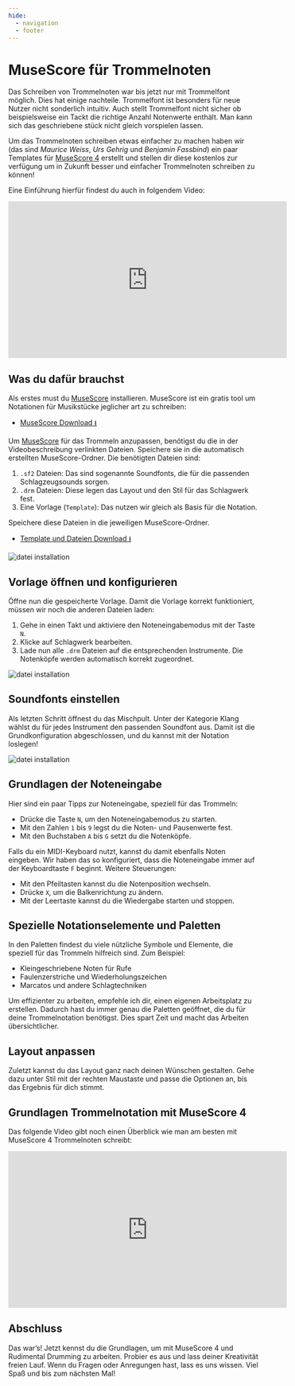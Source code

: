 ```yaml
---
hide:
  - navigation
  - footer
---
```


# MuseScore für Trommelnoten

Das Schreiben von Trommelnoten war bis jetzt nur mit Trommelfont möglich.
Dies hat einige nachteile. Trommelfont ist besonders für neue Nutzer nicht sonderlich
intuitiv. Auch stellt Trommelfont nicht sicher ob beispielsweise ein Tackt die
richtige Anzahl Notenwerte enthält.
Man kann sich das geschriebene stück nicht gleich vorspielen lassen.

Um das Trommelnoten schreiben etwas einfacher zu machen haben wir
(das sind *Maurice Weiss*, *Urs Gehrig* und *Benjamin Fassbind*) ein
paar Templates für [MuseScore 4](https://musescore.org/) erstellt
und stellen dir diese kostenlos zur verfügung um in Zukunft
besser und einfacher Trommelnoten schreiben zu können!

Eine Einführung hierfür findest du auch in folgendem Video:

<div class="video-wrapper">
  <iframe width="560" height="315" src="https://www.youtube.com/embed/ALYoHwa35HQ?si=6KFLRG4imSxIkArL" title="YouTube video player" frameborder="0" allow="accelerometer; autoplay; clipboard-write; encrypted-media; gyroscope; picture-in-picture; web-share" referrerpolicy="strict-origin-when-cross-origin" allowfullscreen></iframe>
</div>

## Was du dafür brauchst

Als erstes must du [MuseScore](https://musescore.org) installieren.
MuseScore ist ein gratis tool um Notationen für Musikstücke jeglicher art zu schreiben:

- [MuseScore Download ⭳](https://musescore.org/)

Um [MuseScore](https://musescore.org) für das Trommeln anzupassen, benötigst du die in der Videobeschreibung verlinkten Dateien.
Speichere sie in die automatisch erstellten MuseScore-Ordner.
Die benötigten Dateien sind:

1. `.sf2` Dateien: Das sind sogenannte Soundfonts, die für die passenden Schlagzeugsounds sorgen.
2. `.drm` Dateien: Diese legen das Layout und den Stil für das Schlagwerk fest.
3. Eine Vorlage (`Template`): Das nutzen wir gleich als Basis für die Notation.

Speichere diese Dateien in die jeweiligen MuseScore-Ordner.

- [Template und Dateien Download  ⭳](https://drive.google.com/drive/folders/1MKCPs-gnhrt2zcuRLKS4YamR1DeODBRE)

![datei installation](/assets/file-installation.png)

## Vorlage öffnen und konfigurieren

Öffne nun die gespeicherte Vorlage. Damit die Vorlage korrekt funktioniert, müssen wir noch die anderen Dateien laden:

1. Gehe in einen Takt und aktiviere den Noteneingabemodus mit der Taste `N`.
2. Klicke auf Schlagwerk bearbeiten.
3. Lade nun alle `.drm` Dateien auf die entsprechenden Instrumente. Die Notenköpfe werden automatisch korrekt zugeordnet.

![datei installation](/assets/drm-file-loading.png)

## Soundfonts einstellen

Als letzten Schritt öffnest du das Mischpult. Unter der Kategorie Klang wählst du für jedes Instrument den passenden Soundfont aus.
Damit ist die Grundkonfiguration abgeschlossen, und du kannst mit der Notation loslegen!

![datei installation](/assets/soundfont-selection.png)

## Grundlagen der Noteneingabe

Hier sind ein paar Tipps zur Noteneingabe, speziell für das Trommeln:

* Drücke die Taste `N`, um den Noteneingabemodus zu starten.
* Mit den Zahlen `1` bis `9` legst du die Noten- und Pausenwerte fest.
* Mit den Buchstaben `A` bis `G` setzt du die Notenköpfe.

Falls du ein MIDI-Keyboard nutzt, kannst du damit ebenfalls Noten eingeben. Wir haben das so konfiguriert, dass die Noteneingabe immer auf der Keyboardtaste `F` beginnt.
Weitere Steuerungen:

* Mit den Pfeiltasten kannst du die Notenposition wechseln.
* Drücke `X`, um die Balkenrichtung zu ändern.
* Mit der Leertaste kannst du die Wiedergabe starten und stoppen.

## Spezielle Notationselemente und Paletten

In den Paletten findest du viele nützliche Symbole und Elemente, die speziell für das Trommeln hilfreich sind. Zum Beispiel:

* Kleingeschriebene Noten für Rufe
* Faulenzerstriche und Wiederholungszeichen
* Marcatos und andere Schlagtechniken

Um effizienter zu arbeiten, empfehle ich dir, einen eigenen Arbeitsplatz zu erstellen. Dadurch hast du immer genau die Paletten geöffnet, die du für deine Trommelnotation benötigst.
Dies spart Zeit und macht das Arbeiten übersichtlicher.

## Layout anpassen

Zuletzt kannst du das Layout ganz nach deinen Wünschen gestalten. Gehe dazu unter Stil mit der rechten Maustaste und passe die Optionen an, bis das Ergebnis für dich stimmt.

## Grundlagen Trommelnotation mit MuseScore 4

Das folgende Video gibt noch einen Überblick wie man am besten mit MuseScore 4 Trommelnoten schreibt:

<div class="video-wrapper">
  <iframe width="560" height="315" src="https://www.youtube.com/embed/fDB73MGg5RM?si=qlBlGaWhyeefkJGJ" title="YouTube video player" frameborder="0" allow="accelerometer; autoplay; clipboard-write; encrypted-media; gyroscope; picture-in-picture; web-share" referrerpolicy="strict-origin-when-cross-origin" allowfullscreen></iframe>
</div>

## Abschluss

Das war’s! Jetzt kennst du die Grundlagen, um mit MuseScore 4 und Rudimental Drumming zu arbeiten.
Probier es aus und lass deiner Kreativität freien Lauf. Wenn du Fragen oder Anregungen hast, lass es uns wissen.
Viel Spaß und bis zum nächsten Mal!
